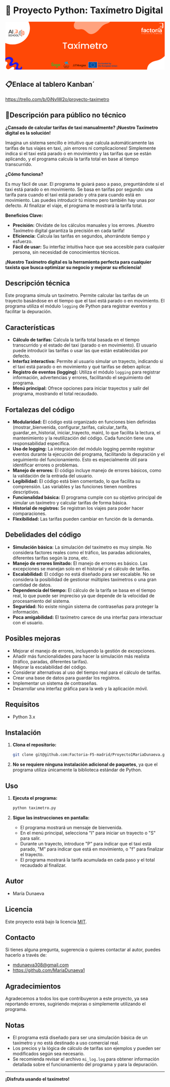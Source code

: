 # 🚕 Proyecto Python: Taxímetro Digital
![Taxímetro](image.png)

## 📋Enlace al tablero Kanban´

https://trello.com/b/0iNvlW2o/proyecto-taximetro

## 📝Descripción para público no técnico

**¿Cansado de calcular tarifas de taxi manualmente? ¡Nuestro Taxímetro digital es la solución!**

Imagina un sistema sencillo e intuitivo que calcula automáticamente las tarifas de tus viajes en taxi, ¡sin errores ni complicaciones! Simplemente indica si el taxi está parado o en movimiento y las tarifas que se están aplicando, y el programa calcula la tarifa total en base al tiempo transcurrido.

**¿Cómo funciona?**

Es muy fácil de usar. El programa te guiará paso a paso, preguntándote si el taxi está parado o en movimiento. Se basa en tarifas por segundo: una tarifa para cuando el taxi está parado y otra para cuando está en movimiento. Las puedes introducir tú mismo pero también hay unas por defecto. Al finalizar el viaje, el programa te mostrará la tarifa total. 

**Beneficios Clave:**

*  **Precisión:** Olvídate de los cálculos manuales y los errores. ¡Nuestro Taxímetro digital garantiza la precisión en cada tarifa!
*  **Eficiencia:** Calcula las tarifas en segundos, ahorrándote tiempo y esfuerzo.
*  **Fácil de usar:** Su interfaz intuitiva hace que sea accesible para cualquier persona, sin necesidad de conocimientos técnicos.

**¡Nuestro Taxímetro digital es la herramienta perfecta para cualquier taxista que busca optimizar su negocio y mejorar su eficiencia!**

## Descripción técnica

Este programa simula un taxímetro. Permite calcular las tarifas de un trayecto basándose en el tiempo que el taxi está parado o en movimiento.  El programa utiliza el módulo `logging` de Python para registrar eventos y facilitar la depuración.

## Características

*   **Cálculo de tarifas:** Calcula la tarifa total basada en el tiempo transcurrido y el estado del taxi (parado o en movimiento). El usuario puede introducir las tarifas o usar las que están establecidas por defecto.
*   **Interfaz interactiva:**  Permite al usuario simular un trayecto, indicando si el taxi está parado o en movimiento y qué tarifas se deben aplicar.
*   **Registro de eventos (logging):** Utiliza el módulo `logging` para registrar información, advertencias y errores, facilitando el seguimiento del programa.
*   **Menú principal:** Ofrece opciones para iniciar trayectos y salir del programa, mostrando el total recaudado.

## Fortalezas del código

* **Modularidad:** El código está organizado en funciones bien definidas (mostrar_bienvenida, configurar_tarifas, calcular_tarifa, guardar_en_historial, iniciar_trayecto, main), lo que facilita la lectura, el mantenimiento y la reutilización del código. Cada función tiene una responsabilidad específica.
* **Uso de logging:** La integración del módulo logging permite registrar eventos durante la ejecución del programa, facilitando la depuración y el seguimiento del funcionamiento. Esto es especialmente útil para identificar errores o problemas.
* **Manejo de errores:** El código incluye manejo de errores básicos, como la validación de la entrada del usuario.
* **Legibilidad:** El código está bien comentado, lo que facilita su comprensión. Las variables y las funciones tienen nombres descriptivos.
* **Funcionalidad básica:** El programa cumple con su objetivo principal de simular un taxímetro y calcular tarifas de forma básica.
* **Historial de registros:** Se registran los viajes para poder hacer comparaciones.
* **Flexibilidad:** Las tarifas pueden cambiar en función de la demanda.

## Debelidades del código

* **Simulación básica:** La simulación del taxímetro es muy simple. No considera factores reales como el tráfico, las paradas adicionales, diferentes tarifas según la zona, etc.
* **Manejo de errores limitado:** El manejo de errores es básico. Las excepciones se manejan solo en el historial y el cálculo de tarifas.
* **Escalabilidad:** El código no está diseñado para ser escalable. No se considera la posibilidad de gestionar múltiples taxímetros o una gran cantidad de datos.
* **Dependencia del tiempo:** El cálculo de la tarifa se basa en el tiempo real, lo que puede ser impreciso ya que depende de la velocidad de procesamiento del sistema.
* **Seguridad:** No existe ningún sistema de contraseñas para proteger la información.
* **Poca amigabilidad:** El taxímetro carece de una interfaz para interactuar con el usuario.

## Posibles mejoras

* Mejorar el manejo de errores, incluyendo la gestión de excepciones.
* Añadir más funcionalidades para hacer la simulación más realista (tráfico, paradas, diferentes tarifas).
* Mejorar la escalabilidad del código.
* Considerar alternativas al uso del tiempo real para el cálculo de tarifas.
* Crear una base de datos para guardar los registros.
* Implementar un sistema de contraseñas.
* Desarrollar una interfaz gráfica para la web y la aplicación móvil.

## Requisitos

*   Python 3.x

## Instalación

1.  **Clona el repositorio:**
    ```bash
    git clone git@github.com:Factoria-F5-madrid/Proyecto1MariaDunaeva.git
    ```

2.  **No se requiere ninguna instalación adicional de paquetes**, ya que el programa utiliza únicamente la biblioteca estándar de Python.

## Uso

1.  **Ejecuta el programa:**
    ```bash
    python taximetro.py
    ```

2.  **Sigue las instrucciones en pantalla:**
    *   El programa mostrará un mensaje de bienvenida.
    *   En el menú principal, selecciona "I" para iniciar un trayecto o "S" para salir.
    *   Durante un trayecto, introduce "P" para indicar que el taxi está parado, "M" para indicar que está en movimiento, o "f" para finalizar el trayecto.
    *   El programa mostrará la tarifa acumulada en cada paso y el total recaudado al finalizar.

## Autor

*   María Dunaeva

## Licencia

Este proyecto está bajo la licencia [MIT](https://opensource.org/licenses/MIT).

## Contacto

Si tienes alguna pregunta, sugerencia o quieres contactar al autor, puedes hacerlo a través de:

*   mdunaeva308@gmail.com
*   https://github.com/MariaDunaeva1

## Agradecimientos

Agradecemos a todos los que contribuyeron a este proyecto, ya sea reportando errores, sugiriendo mejoras o simplemente utilizando el programa.

## Notas

*   El programa está diseñado para ser una simulación básica de un taxímetro y no está destinado a uso comercial real.
*   Los precios y la lógica de cálculo de tarifas son ejemplos y pueden ser modificados según sea necesario.
*   Se recomienda revisar el archivo `mi_log.log` para obtener información detallada sobre el funcionamiento del programa y para la depuración.

---

**¡Disfruta usando el taxímetro!**

